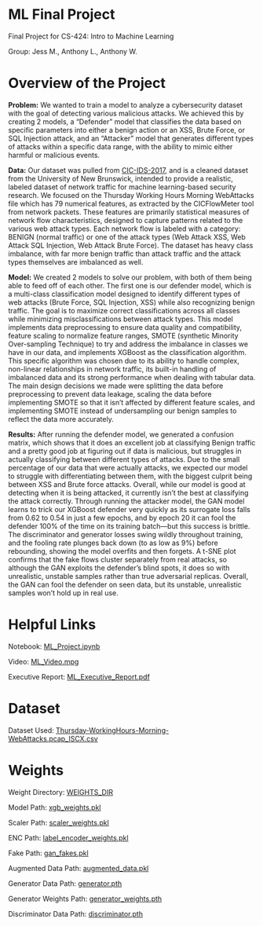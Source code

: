 # ML Final Project

Final Project for CS-424: Intro to Machine Learning

Group: Jess M., Anthony L., Anthony W.

# Overview of the Project
**Problem:** 
We wanted to train a model to analyze a cybersecurity dataset with the goal of detecting various malicious attacks. We achieved this by creating 2 models, a “Defender” model that classifies the data based on specific parameters into either a benign action or an XSS, Brute Force, or SQL Injection attack, and an “Attacker” model that generates different types of attacks within a specific data range, with the ability to mimic either harmful or malicious events.

**Data:** 
Our dataset was pulled from  [CIC-IDS-2017](https://www.unb.ca/cic/datasets/ids-2017.html), and is a cleaned dataset from the University of New Brunswick, intended to provide a realistic, labeled dataset of network traffic for machine learning-based security research. We focused on the Thursday Working Hours Morning WebAttacks file which has 79 numerical features, as extracted by the CICFlowMeter tool from network packets. These features are primarily statistical measures of network flow characteristics, designed to capture patterns related to the various web attack types. Each network flow is labeled with a category: BENIGN (normal traffic) or one of the attack types (Web Attack  XSS, Web Attack  SQL Injection, Web Attack  Brute Force). The dataset has heavy class imbalance, with far more benign traffic than attack traffic and the attack types themselves are imbalanced as well.

**Model:** 
We created 2 models to solve our problem, with both of them being able to feed off of each other. The first one is our defender model, which is a multi-class classification model designed to identify different types of web attacks (Brute Force, SQL Injection, XSS) while also recognizing benign traffic. The goal is to maximize correct classifications across all classes while minimizing misclassifications between attack types. This model implements data preprocessing to ensure data quality and compatibility, feature scaling to normalize feature ranges, SMOTE (synthetic Minority Over-sampling Technique) to try and address the imbalance in classes we have in our data, and implements XGBoost as the classification algorithm. This specific algorithm was chosen due to its ability to handle complex, non-linear relationships in network traffic, its built-in handling of imbalanced data and its strong performance when dealing with tabular data. The main design decisions we made were splitting the data before preprocessing to prevent data leakage, scaling the data before implementing SMOTE so that it isn’t affected by different feature scales, and implementing SMOTE instead of undersampling our benign samples to reflect the data more accurately.

**Results:**
After running the defender model, we generated a confusion matrix, which shows that it does an excellent job at classifying Benign traffic and a pretty good job at figuring out if data is malicious, but struggles in actually classifying between different types of attacks. Due to the small percentage of our data that were actually attacks, we expected our model to struggle with differentiating between them, with the biggest culprit being between XSS and Brute force attacks. Overall, while our model is good at detecting when it is being attacked, it currently isn’t the best at classifying the attack correctly. 
	Through running the attacker model, the GAN model learns to trick our XGBoost defender very quickly as its surrogate loss falls from 0.62 to 0.54 in just a few epochs, and by epoch 20 it can fool the defender 100% of the time on its training batch—but this success is brittle. The discriminator and generator losses swing wildly throughout training, and the fooling rate plunges back down (to as low as 9%) before rebounding, showing the model overfits and then forgets. A t-SNE plot confirms that the fake flows cluster separately from real attacks, so although the GAN exploits the defender’s blind spots, it does so with unrealistic, unstable samples rather than true adversarial replicas. Overall, the GAN can fool the defender on seen data, but its unstable, unrealistic samples won’t hold up in real use.

# Helpful Links
Notebook: 
[ML_Project.ipynb](XXX)

Video: 
[ML_Video.mpg](xxx)

Executive Report:
[ML_Executive_Report.pdf](xxx)

# Dataset
Dataset Used: 
[Thursday-WorkingHours-Morning-WebAttacks.pcap_ISCX.csv](https://drive.google.com/file/d/1BLHP9C-UINGtOlxfoTMAlhoTSzVo1Krr/view?usp=sharing)

# Weights 
Weight Directory:
[WEIGHTS_DIR](https://drive.google.com/drive/folders/10APGxnjOU0gR5EPhaeEShh7HKdHA-krB?usp=sharing)

Model Path:
[xgb_weights.pkl](https://drive.google.com/file/d/1PlUvsRigILkn2RyetRPfqrWSdkBFzJ6j/view?usp=drive_link)

Scaler Path:
[scaler_weights.pkl](https://drive.google.com/file/d/101iRWSn149wfjJ42SZ0hfeG0fon76_4X/view?usp=sharing)

ENC Path:
[label_encoder_weights.pkl](https://drive.google.com/file/d/13aeCtGmtadMzaKNv3GG6Vz-NK68oE4kT/view?usp=sharing)

Fake Path: 
[gan_fakes.pkl](https://drive.google.com/file/d/1FqVlcgCRvP_IGGg6fj8VgZuOdIeqlrfg/view?usp=sharing)

Augmented Data Path: 
[augmented_data.pkl](https://drive.google.com/file/d/1QbGsjUUAT4blhsOcIK7PqLqL00UmUvsH/view?usp=sharing)

Generator Data Path: 
[generator.pth](https://drive.google.com/file/d/1AACB3otpgyAIf9z7qNaqyVm4VN5H6xTH/view?usp=sharing)

Generator Weights Path: 
[generator_weights.pth](https://drive.google.com/file/d/1klHZ4uKpDKWtPdR7HTUYMgdJNtF1aIER/view?usp=sharing)

Discriminator Data Path: 
[discriminator.pth](https://drive.google.com/file/d/1f6fSs6czUOuJyvlmxjX3oyFqbSGOjUGe/view?usp=sharing)
